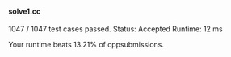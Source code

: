#### solve1.cc

1047 / 1047 test cases passed.
Status: Accepted
Runtime: 12 ms

Your runtime beats 13.21% of cppsubmissions.

